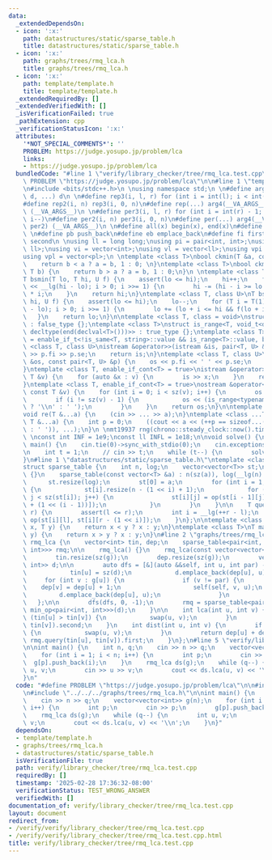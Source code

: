 ```yaml
---
data:
  _extendedDependsOn:
  - icon: ':x:'
    path: datastructures/static/sparse_table.h
    title: datastructures/static/sparse_table.h
  - icon: ':x:'
    path: graphs/trees/rmq_lca.h
    title: graphs/trees/rmq_lca.h
  - icon: ':x:'
    path: template/template.h
    title: template/template.h
  _extendedRequiredBy: []
  _extendedVerifiedWith: []
  _isVerificationFailed: true
  _pathExtension: cpp
  _verificationStatusIcon: ':x:'
  attributes:
    '*NOT_SPECIAL_COMMENTS*': ''
    PROBLEM: https://judge.yosupo.jp/problem/lca
    links:
    - https://judge.yosupo.jp/problem/lca
  bundledCode: "#line 1 \"verify/library_checker/tree/rmq_lca.test.cpp\"\n#define\
    \ PROBLEM \"https://judge.yosupo.jp/problem/lca\"\n\n#line 1 \"template/template.h\"\
    \n#include <bits/stdc++.h>\n \nusing namespace std;\n \n#define arg4(a, b, c,\
    \ d, ...) d\n \n#define rep3(i, l, r) for (int i = int(l); i < int(r); i++)\n\
    #define rep2(i, n) rep3(i, 0, n)\n#define rep(...) arg4(__VA_ARGS__, rep3, rep2)\
    \ (__VA_ARGS__)\n \n#define per3(i, l, r) for (int i = int(r) - 1; i >= int(l);\
    \ i--)\n#define per2(i, n) per3(i, 0, n)\n#define per(...) arg4(__VA_ARGS__, per3,\
    \ per2) (__VA_ARGS__)\n \n#define all(x) begin(x), end(x)\n#define sz(x) int(size(x))\n\
    \ \n#define pb push_back\n#define eb emplace_back\n#define fi first\n#define se\
    \ second\n \nusing ll = long long;\nusing pi = pair<int, int>;\nusing pl = pair<ll,\
    \ ll>;\nusing vi = vector<int>;\nusing vl = vector<ll>;\nusing vpi = vector<pi>;\n\
    using vpl = vector<pl>;\n \ntemplate <class T>\nbool ckmin(T &a, const T b) {\n\
    \    return b < a ? a = b, 1 : 0; \n}\ntemplate <class T>\nbool ckmax(T &a, const\
    \ T b) {\n    return b > a ? a = b, 1 : 0;\n}\n \ntemplate <class T, class U>\n\
    T bsmin(T lo, T hi, U f) {\n    assert(lo <= hi);\n    hi++;\n    for (T i = T(1)\
    \ << __lg(hi - lo); i > 0; i >>= 1) {\n        hi -= (hi - i >= lo && f(hi - i))\
    \ * i;\n    }\n    return hi;\n}\ntemplate <class T, class U>\nT bsmax(T lo, T\
    \ hi, U f) {\n    assert(lo <= hi);\n    lo--;\n    for (T i = T(1) << __lg(hi\
    \ - lo); i > 0; i >>= 1) {\n        lo += (lo + i <= hi && f(lo + i)) * i;\n \
    \   }\n    return lo;\n}\n\ntemplate <class T, class = void>\nstruct is_range\
    \ : false_type {};\ntemplate <class T>\nstruct is_range<T, void_t<decltype(begin(declval<T>())),\
    \ decltype(end(declval<T>()))>> : true_type {};\ntemplate <class T>\nusing enable_if_cont\
    \ = enable_if_t<!is_same<T, string>::value && is_range<T>::value, bool>;\n\ntemplate\
    \ <class T, class U>\nistream &operator>>(istream &is, pair<T, U> &p) {\n    is\
    \ >> p.fi >> p.se;\n    return is;\n}\ntemplate <class T, class U>\nostream &operator<<(ostream\
    \ &os, const pair<T, U> &p) {\n    os << p.fi << ' ' << p.se;\n    return os;\n\
    }\ntemplate <class T, enable_if_cont<T> = true>\nistream &operator>>(istream &is,\
    \ T &v) {\n    for (auto &x : v) {\n        is >> x;\n    }\n    return is;\n\
    }\ntemplate <class T, enable_if_cont<T> = true>\nostream &operator<<(ostream &os,\
    \ const T &v) {\n    for (int i = 0; i < sz(v); i++) {\n        os << v[i];\n\
    \        if (i != sz(v) - 1) {\n            os << (is_range<typename T::value_type>::value\
    \ ? '\\n' : ' ');\n        }\n    }\n    return os;\n}\n\ntemplate <class ...T>\n\
    void re(T &...a) {\n    (cin >> ... >> a);\n}\ntemplate <class ...T>\nvoid pr(const\
    \ T &...a) {\n    int p = 0;\n    ((cout << a << (++p == sizeof...(T) ? '\\n'\
    \ : ' ')), ...);\n}\n \nmt19937 rng(chrono::steady_clock::now().time_since_epoch().count());\n\
    \ \nconst int INF = 1e9;\nconst ll INFL = 1e18;\n\nvoid solve() {\n}\n\nint32_t\
    \ main() {\n    cin.tie(0)->sync_with_stdio(0);\n    cin.exceptions(cin.failbit);\n\
    \n    int t = 1;\n    // cin >> t;\n    while (t--) {\n        solve();\n    }\n\
    }\n#line 1 \"datastructures/static/sparse_table.h\"\ntemplate <class T, auto op>\n\
    struct sparse_table {\n    int n, log;\n    vector<vector<T>> st;\n\n    sparse_table()\
    \ {}\n    sparse_table(const vector<T> &a) : n(sz(a)), log(__lg(n) + 1) {\n  \
    \      st.resize(log);\n        st[0] = a;\n        for (int i = 1; i < log; i++)\
    \ {\n            st[i].resize(n - (1 << i) + 1);\n            for (int j = 0;\
    \ j < sz(st[i]); j++) {\n                st[i][j] = op(st[i - 1][j], st[i - 1][j\
    \ + (1 << (i - 1))]);\n            }\n        }\n    }\n\n    T query(int l, int\
    \ r) {\n        assert(l <= r);\n        int i = __lg(++r - l);\n        return\
    \ op(st[i][l], st[i][r - (1 << i)]);\n    }\n};\n\ntemplate <class T>\nT min_op(T\
    \ x, T y) {\n    return x < y ? x : y;\n}\ntemplate <class T>\nT max_op(T x, T\
    \ y) {\n    return x > y ? x : y;\n}\n#line 2 \"graphs/trees/rmq_lca.h\"\n\nstruct\
    \ rmq_lca {\n    vector<int> tin, dep;\n    sparse_table<pair<int, int>, min_op<pair<int,\
    \ int>>> rmq;\n\n    rmq_lca() {}\n    rmq_lca(const vector<vector<int>> &g) {\n\
    \        tin.resize(sz(g));\n        dep.resize(sz(g));\n        vector<pair<int,\
    \ int>> d;\n\n        auto dfs = [&](auto &&self, int u, int par) -> void {\n\
    \            tin[u] = sz(d);\n            d.emplace_back(dep[u], u);\n       \
    \     for (int v : g[u]) {\n                if (v != par) {\n                \
    \    dep[v] = dep[u] + 1;\n                    self(self, v, u);\n           \
    \         d.emplace_back(dep[u], u);\n                }\n            }\n     \
    \   };\n\n        dfs(dfs, 0, -1);\n        rmq = sparse_table<pair<int, int>,\
    \ min_op<pair<int, int>>>(d);\n    }\n\n    int lca(int u, int v) {\n        if\
    \ (tin[u] > tin[v]) {\n            swap(u, v);\n        }\n        return rmq.query(tin[u],\
    \ tin[v]).second;\n    }\n    int dist(int u, int v) {\n        if (tin[u] > tin[v])\
    \ {\n            swap(u, v);\n        }\n        return dep[u] + dep[v] - 2 *\
    \ rmq.query(tin[u], tin[v]).first;\n    }\n};\n#line 5 \"verify/library_checker/tree/rmq_lca.test.cpp\"\
    \n\nint main() {\n    int n, q;\n    cin >> n >> q;\n    vector<vector<int>> g(n);\n\
    \    for (int i = 1; i < n; i++) {\n        int p;\n        cin >> p;\n      \
    \  g[p].push_back(i);\n    }\n    rmq_lca ds(g);\n    while (q--) {\n        int\
    \ u, v;\n        cin >> u >> v;\n        cout << ds.lca(u, v) << '\\n';\n    }\n\
    }\n"
  code: "#define PROBLEM \"https://judge.yosupo.jp/problem/lca\"\n\n#include \"../../../template/template.h\"\
    \n#include \"../../../graphs/trees/rmq_lca.h\"\n\nint main() {\n    int n, q;\n\
    \    cin >> n >> q;\n    vector<vector<int>> g(n);\n    for (int i = 1; i < n;\
    \ i++) {\n        int p;\n        cin >> p;\n        g[p].push_back(i);\n    }\n\
    \    rmq_lca ds(g);\n    while (q--) {\n        int u, v;\n        cin >> u >>\
    \ v;\n        cout << ds.lca(u, v) << '\\n';\n    }\n}"
  dependsOn:
  - template/template.h
  - graphs/trees/rmq_lca.h
  - datastructures/static/sparse_table.h
  isVerificationFile: true
  path: verify/library_checker/tree/rmq_lca.test.cpp
  requiredBy: []
  timestamp: '2025-02-28 17:36:32-08:00'
  verificationStatus: TEST_WRONG_ANSWER
  verifiedWith: []
documentation_of: verify/library_checker/tree/rmq_lca.test.cpp
layout: document
redirect_from:
- /verify/verify/library_checker/tree/rmq_lca.test.cpp
- /verify/verify/library_checker/tree/rmq_lca.test.cpp.html
title: verify/library_checker/tree/rmq_lca.test.cpp
---
```

